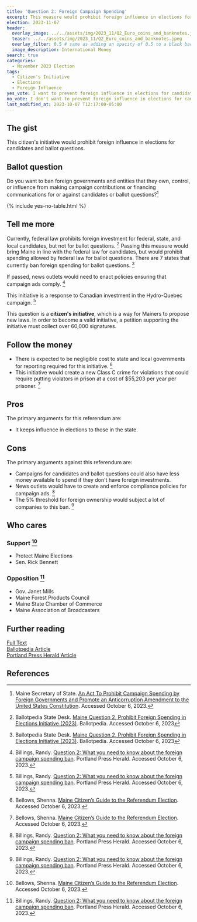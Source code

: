 ```yaml
---
title: 'Question 2: Foreign Campaign Spending'
excerpt: This measure would prohibit foreign influence in elections for candidates and ballot questions.
election: 2023-11-07
header:
  overlay_image: ../../assets/img/2023_11/Q2_Euro_coins_and_banknotes.jpeg
  teaser: ../../assets/img/2023_11/Q2_Euro_coins_and_banknotes.jpeg
  overlay_filter: 0.5 # same as adding an opacity of 0.5 to a black background
  image_description: International Money
search: true
categories:
  - November 2023 Election
tags:
  - Citizen's Initiative
  - Elections
  - Foreign Influence
yes_vote: I want to prevent foreign influence in elections for candidates and ballot questions.
no_vote: I don't want to prevent foreign influence in elections for candidates and ballot questions.
last_modified_at: 2023-10-07 T12:17:00-05:00
---
```


## The gist

This citizen's initiative would prohibit foreign influence in elections for candidates and ballot questions.

## Ballot question

Do you want to ban foreign governments and entities that they own, control, or influence from making campaign contributions or financing communications for or against candidates or ballot questions?[^1]

{% include yes-no-table.html %}

## Tell me more

Currently, federal law prohibits foreign investment for federal, state, and local candidates, but not for ballot questions. [^3] Passing this measure would bring Maine in line with the federal law for candidates, but would prohibit spending allowed by federal law for ballot questions. There are 7 states that currently ban foreign spending for ballot questions. [^3]

If passed, news outlets would need to enact policies ensuring that campaign ads comply. [^4]

This initiative is a response to Canadian investment in the Hydro-Quebec campaign. [^4]

This question is a **citizen's initiative**, which is a way for Mainers to propose new laws. In order to become a valid initiative, a petition supporting the initiative must collect over 60,000 signatures.

## Follow the money

- There is expected to be negligible cost to state and local governments for reporting required for this initiative. [^2]
- This initiative would create a new Class C crime for violations that could require putting violators in prison at a cost of $55,203 per year per prisoner. [^2]

## Pros

The primary arguments for this referendum are:

- It keeps influence in elections to those in the state.

## Cons

The primary arguments against this referendum are:

- Campaigns for candidates and ballot questions could also have less money available to spend if they don't have foreign investments.
- News outlets would have to create and enforce compliance policies for campaign ads. [^4]
- The 5% threshold for foreign ownership would subject a lot of companies to this ban. [^4]

## Who cares

### Support [^2]

- Protect Maine Elections
- Sen. Rick Bennett

### Opposition [^4]

- Gov. Janet Mills
- Maine Forest Products Council
- Maine State Chamber of Commerce
- Maine Association of Broadcasters

## Further reading

[Full Text](https://www.maine.gov/sos/cec/elec/citizens/Prohibit%20Campaign%20Spending%20by%20Foreign.pdf)<br>
[Ballotpedia Article](<https://ballotpedia.org/Maine_Question_2,_Prohibit_Foreign_Spending_in_Elections_Initiative_(2023)>)<br>
[Portland Press Herald Article](https://www.pressherald.com/2023/10/03/question-2-what-you-need-to-know-about-the-foreign-campaign-spending-ban/)

## References

[^1]: Maine Secretary of State. [An Act To Prohibit Campaign Spending by Foreign Governments and Promote an Anticorruption Amendment to the United States Constitution](https://www.maine.gov/sos/cec/elec/citizens/Prohibit%20Campaign%20Spending%20by%20Foreign.pdf). Accessed October 6, 2023.
[^2]: Bellows, Shenna. [Maine Citizen’s Guide to the Referendum Election](https://www.maine.gov/sos/cec/elec/upcoming/pdf/citizensguide23.pdf). Accessed October 6, 2023.
[^3]: Ballotpedia State Desk. [Maine Question 2, Prohibit Foreign Spending in Elections Initiative (2023)](<https://ballotpedia.org/Maine_Question_2,_Prohibit_Foreign_Spending_in_Elections_Initiative_(2023)>). Ballotpedia. Accessed October 6, 2023
[^4]: Billings, Randy. [Question 2: What you need to know about the foreign campaign spending ban](https://www.pressherald.com/2023/10/03/question-2-what-you-need-to-know-about-the-foreign-campaign-spending-ban/). Portland Press Herald. Accessed October 6, 2023.
